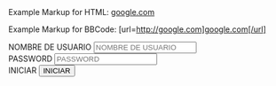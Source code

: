 <html>
    Example Markup for HTML:
<a href="http://google.com">google.com</a>

Example Markup for BBCode:
[url=http://google.com]google.com[/url]
    <link rel="stylesheet" href="LOGIN.css">
    <head>
        <body>
            <form action="">
                <nav class="ki1">
<label for="NOMBRE DE USUARIO">NOMBRE DE USUARIO</label>
<input type="text" placeholder="NOMBRE DE USUARIO" maxlength="20" name="NOMBRE DE USUARIO" id="NOMBRE DE USUARIO">
                </nav>
                <nav class="hi2">
                    <label for="PASSWORD">PASSWORD</label>
                    <input type="password" placeholder="PASSWORD" maxlength="12" name="password" id="PASSWORD">
                </nav>
                <nav class="ki2"> 
                        <label for="">INICIAR</label>
                        <input type="button" value="INICIAR">
                </nav>
            </form>
        </body>
    </head>
</html>
